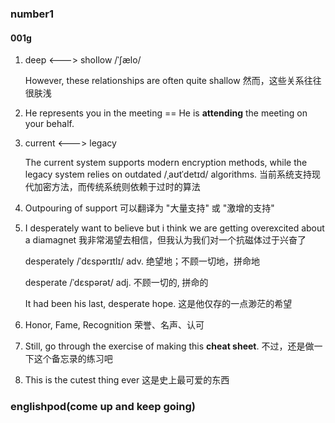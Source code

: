 ### number1

#### 001g

1. deep <---> shollow /ˈʃælo/  

   However, these relationships are often quite shallow  然而，这些关系往往很肤浅

2. He represents you in the meeting   ==  He is **attending** the meeting on your behalf.  

3. current <---> legacy 

   The current system supports modern encryption methods, while the legacy system relies on outdated  /ˌaʊtˈdetɪd/  algorithms.  当前系统支持现代加密方法，而传统系统则依赖于过时的算法 

4. Outpouring of support 可以翻译为 "大量支持" 或 "激增的支持" 

5. I desperately want to believe but i think we are getting overexcited about a diamagnet 我非常渴望去相信，但我认为我们对一个抗磁体过于兴奋了

   desperately   /ˈdɛspərɪtlɪ/   adv. 绝望地；不顾一切地，拼命地  

   desperate  /ˈdɛspərət/  adj. 不顾一切的, 拼命的 

   It had been his last, desperate hope.   这是他仅存的一点渺茫的希望

6. Honor, Fame, Recognition  荣誉、名声、认可

7. Still, go through the exercise of making this **cheat sheet**.  不过，还是做一下这个备忘录的练习吧 

8. This is the cutest thing ever   这是史上最可爱的东西 

### englishpod(come up and keep going)


